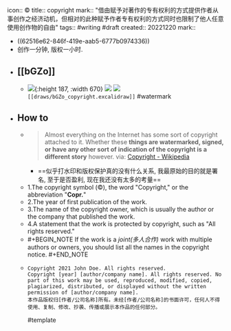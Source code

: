 icon:: ©
title:: copyright
mark:: "借由赋予对著作的专有权利的方式提供作者从事创作之经济动机，但相对的此种赋予作者专有权利的方式同时也限制了他人任意使用创作物的自由"
tags:: #writing #draft
created:: 20221220
mark::
  - ((62516e62-846f-419e-aab5-6777b0974336))
  - 创作一分钟, 版权一小时.
- ## [[bGZo]]
  - ![](../assets/works/copyright2022.excalidraw.png){:height 187, :width 670}
    ![](../assets/works/copyright2023.excalidraw.png)
    ![](../assets/works/madeby.excalidraw.png)
    `[[draws/bGZo_copyright.excalidraw]]`
    #watermark
- ## How to
  - > Almost everything on the Internet has some sort of copyright attached to it. Whether these **things are watermarked, signed, or have any other sort of indication of the copyright is a different story** however.
    via: [Copyright - Wikipedia](https://en.wikipedia.org/wiki/Copyright)
    - ==似乎打水印和版权保护真的没有什么关系, 我最原始的目的就是署名, 至于是否盈利, 现在我还没有太多的考量==
  - 1.The copyright symbol (©), the word "Copyright," or the abbreviation "**Copr.**"
  - 2.The year of first publication of the work.
  - 3.The name of the copyright owner, which is usually the author or the company that published the work.
  - 4.A statement that the work is protected by copyright, such as "All rights reserved."
  - #+BEGIN_NOTE
    If the work is a *joint(多人合作)* work with multiple authors or owners, you should list all the names in the copyright notice.
    #+END_NOTE
  - ```
    Copyright 2021 John Doe. All rights reserved.
    Copyright [year] [author/company name]. All rights reserved. No part of this work may be used, reproduced, modified, copied, plagiarized, distributed, or displayed without the written permission of [author/company name].
    本作品版权归[作者/公司名称]所有。未经[作者/公司名称]的书面许可，任何人不得使用、复制、修改、抄袭、传播或展示本作品的任何部分。
    ```
    #template